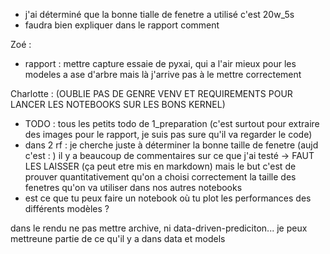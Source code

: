- j'ai déterminé que la bonne tialle de fenetre a utilisé c'est 20w_5s
- faudra bien expliquer dans le rapport comment 


Zoé : 
- rapport : mettre capture essaie de pyxai, qui a l'air mieux pour les modeles a ase d'arbre mais là j'arrive pas à le mettre correctement 


Charlotte :
(OUBLIE PAS DE GENRE VENV ET REQUIREMENTS POUR LANCER LES NOTEBOOKS SUR LES BONS KERNEL)
- TODO : tous les petits todo de 1_preparation  (c'est surtout pour extraire des images pour le rapport, je suis pas sure qu'il va regarder le code)
- dans 2 rf : je cherche juste à déterminer la bonne taille de fenetre (aujd c'est : )
il y a beaucoup de commentaires sur ce que j'ai testé -> FAUT LES LAISSER
(ça peut etre mis en markdown)
mais le but c'est de prouver quantitativement qu'on a choisi correctement la taille des fenetres qu'on va utiliser dans nos autres notebooks 
- est ce que tu peux faire un notebook où tu plot les performances des différents modèles ?





dans le rendu ne pas mettre archive, ni data-driven-prediciton...
je peux mettreune partie de ce qu'il y a dans data et models 